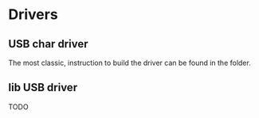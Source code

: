 # Drivers

## USB char driver

The most classic, instruction to build the driver can be found in the folder.

## lib USB driver

TODO